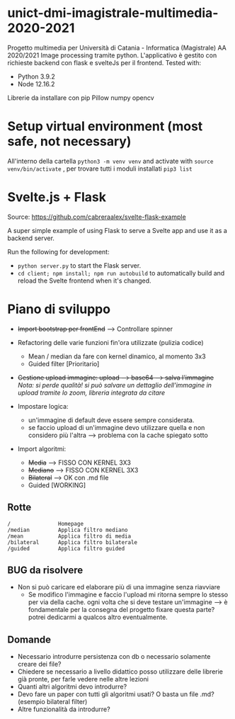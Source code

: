# unict-dmi-imagistrale-multimedia-2020-2021
Progetto multimedia per Università di Catania - Informatica (Magistrale) AA 2020/2021
Image processing tramite python. L'applicativo è gestito con richieste backend con flask e svelteJs per il frontend.
Tested with:

- Python 3.9.2
- Node 12.16.2

Librerie da installare con pip
Pillow
numpy
opencv

# Setup virtual environment (most safe, not necessary)
All'interno della cartella `python3 -m venv venv` and activate with `source venv/bin/activate` , per trovare tutti i moduli installati `pip3 list`

# Svelte.js + Flask
Source:  https://github.com/cabreraalex/svelte-flask-example

A super simple example of using Flask to serve a Svelte app and use it as a backend server.

Run the following for development:

- `python server.py` to start the Flask server.
- `cd client; npm install; npm run autobuild` to automatically build and reload the Svelte frontend when it's changed.

# Piano di sviluppo
- ~~Import bootstrap per frontEnd~~ --> Controllare spinner
- Refactoring delle varie funzioni fin'ora utilizzate (pulizia codice)
    - Mean / median da fare con kernel dinamico, al momento 3x3
    - Guided filter [Prioritario]
- ~~Gestione upload immagine: upload --> base64 --> salva l'immagine~~ *Nota: si perde qualità! si può salvare un dettaglio dell'immagine in upload tramite lo zoom, libreria integrata da citare*

- Impostare logica:
    - un'immagine di default deve essere sempre considerata.
    - se faccio upload di un'immagine devo utilizzare quella e non considero più l'altra --> problema con la cache spiegato sotto
- Import algoritmi:
    - ~~Media~~     --> FISSO CON KERNEL 3X3 
    - ~~Mediano~~   --> FISSO CON KERNEL 3X3
    - ~~Bilateral~~ --> OK con .md file
    - Guided [WORKING]
## Rotte

    /               Homepage
    /median         Applica filtro mediano
    /mean           Applica filtro di media
    /bilateral      Applica filtro bilaterale
    /guided         Applica filtro guided

## BUG da risolvere
- Non si può caricare ed elaborare più di una immagine senza riavviare
    - Se modifico l'immagine e faccio l'upload mi ritorna sempre lo stesso per via della cache. ogni volta che si deve testare un'immagine --> è fondamentale per la consegna del progetto fixare questa parte? potrei dedicarmi a qualcos altro eventualmente.

## Domande
- Necessario introdurre persistenza con db o necessario solamente creare dei file?
- Chiedere se necessario a livello didattico posso utilizzare delle librerie già pronte, per farle vedere nelle altre lezioni
- Quanti altri algoritmi devo introdurre?
- Devo fare un paper con tutti gli algoritmi usati? O basta un file .md? (esempio bilateral filter)
- Altre funzionalità da introdurre?